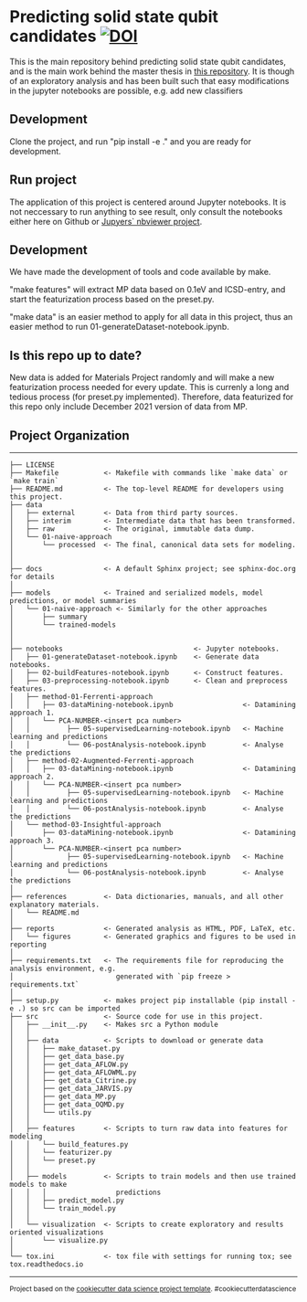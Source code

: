 # Predicting solid state qubit candidates [![DOI](https://zenodo.org/badge/335907184.svg)](https://zenodo.org/badge/latestdoi/335907184)


This is the main repository behind predicting solid state qubit candidates, and is the main work behind the master thesis in [this repository](https://github.com/ohebbi/master-thesis). It is though of an exploratory analysis and has been built such that easy modifications in the jupyter notebooks are possible, e.g. add new classifiers

## Development

Clone the project, and run "pip install -e ." and you are ready for development.  

## Run project

The application of this project is centered around Jupyter notebooks. It is not neccessary to run anything to see result, only consult the notebooks either here on Github or [Jupyers` nbviewer project](https://nbviewer.jupyter.org/).

## Development
We have made the development of tools and code available by make.

"make features" will extract MP data based on 0.1eV and ICSD-entry, and start the featurization process based on the preset.py.

"make data" is an easier method to apply for all data in this project, thus an easier method to run 01-generateDataset-notebook.ipynb.

## Is this repo up to date?
New data is added for Materials Project randomly and will make a new featurization process needed for every update. This is currenly a long and tedious process (for preset.py implemented). Therefore, data featurized for this repo only include December 2021 version of data from MP.


## Project Organization
------------

    ├── LICENSE
    ├── Makefile           <- Makefile with commands like `make data` or `make train`
    ├── README.md          <- The top-level README for developers using this project.
    ├── data
    │   ├── external       <- Data from third party sources.
    │   ├── interim        <- Intermediate data that has been transformed.
    │   ├── raw            <- The original, immutable data dump.
    │   └── 01-naive-approach
    │       └── processed  <- The final, canonical data sets for modeling.
    │
    │
    ├── docs               <- A default Sphinx project; see sphinx-doc.org for details
    │
    ├── models             <- Trained and serialized models, model predictions, or model summaries
    │   └── 01-naive-approach <- Similarly for the other approaches
    │       ├── summary
    │       └── trained-models
    │
    │
    ├── notebooks                                <- Jupyter notebooks.
    │   ├── 01-generateDataset-notebook.ipynb    <- Generate data notebooks.
    │   ├── 02-buildFeatures-notebook.ipynb      <- Construct features.
    │   ├── 03-preprocessing-notebook.ipynb      <- Clean and preprocess features.
    │   ├── method-01-Ferrenti-approach                    
    │   │   ├── 03-dataMining-notebook.ipynb                 <- Datamining approach 1.
    │   │   └── PCA-NUMBER-<insert pca number>
    │   │         ├── 05-supervisedLearning-notebook.ipynb   <- Machine learning and predictions
    │   │         └── 06-postAnalysis-notebook.ipynb         <- Analyse the predictions
    │   ├── method-02-Augmented-Ferrenti-approach          
    │   │   ├── 03-dataMining-notebook.ipynb                 <- Datamining approach 2.
    │   │   └── PCA-NUMBER-<insert pca number>
    │   │         ├── 05-supervisedLearning-notebook.ipynb   <- Machine learning and predictions
    │   │         └── 06-postAnalysis-notebook.ipynb         <- Analyse the predictions
    │   └── method-03-Insightful-approach                  
    │       ├── 03-dataMining-notebook.ipynb                 <- Datamining approach 3.
    │       └── PCA-NUMBER-<insert pca number>
    │             ├── 05-supervisedLearning-notebook.ipynb   <- Machine learning and predictions
    │             └── 06-postAnalysis-notebook.ipynb         <- Analyse the predictions
    │
    ├── references         <- Data dictionaries, manuals, and all other explanatory materials.
    │   └── README.md       
    │
    ├── reports            <- Generated analysis as HTML, PDF, LaTeX, etc.
    │   └── figures        <- Generated graphics and figures to be used in reporting
    │
    ├── requirements.txt   <- The requirements file for reproducing the analysis environment, e.g.
    │                         generated with `pip freeze > requirements.txt`
    │
    ├── setup.py           <- makes project pip installable (pip install -e .) so src can be imported
    ├── src                <- Source code for use in this project.
    │   ├── __init__.py    <- Makes src a Python module
    │   │
    │   ├── data           <- Scripts to download or generate data
    │   │   ├── make_dataset.py
    │   │   ├── get_data_base.py
    │   │   ├── get_data_AFLOW.py
    │   │   ├── get_data_AFLOWML.py
    │   │   ├── get_data_Citrine.py
    │   │   ├── get_data_JARVIS.py
    │   │   ├── get_data_MP.py
    │   │   ├── get_data_OQMD.py
    │   │   └── utils.py
    │   │
    │   ├── features       <- Scripts to turn raw data into features for modeling
    │   │   └── build_features.py
    │   │   └── featurizer.py
    │   │   └── preset.py
    │   │
    │   ├── models         <- Scripts to train models and then use trained models to make
    │   │   │                 predictions
    │   │   ├── predict_model.py
    │   │   └── train_model.py
    │   │
    │   └── visualization  <- Scripts to create exploratory and results oriented visualizations
    │       └── visualize.py
    │
    └── tox.ini            <- tox file with settings for running tox; see tox.readthedocs.io

--------

<p><small>Project based on the <a target="_blank" href="https://drivendata.github.io/cookiecutter-data-science/">cookiecutter data science project template</a>. #cookiecutterdatascience</small></p>
